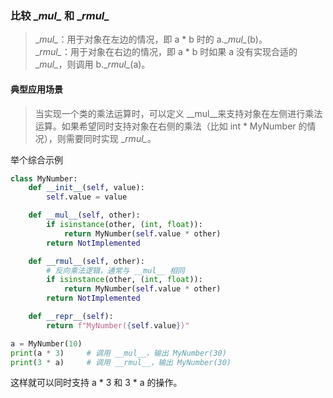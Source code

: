 ### 比较 \__mul\__ 和 \__rmul\__
>  \__mul\__：用于对象在左边的情况，即 a * b 时的 a.\__mul\__(b)。  
> \__rmul\__：用于对象在右边的情况，即 a * b 时如果 a 没有实现合适的 \__mul\__，则调用 b.\__rmul\__(a)。  
#### 典型应用场景
> 当实现一个类的乘法运算时，可以定义 \__mul\__来支持对象在左侧进行乘法运算。如果希望同时支持对象在右侧的乘法（比如 int * MyNumber 的情况），则需要同时实现 \__rmul\__。

举个综合示例

```python
class MyNumber:
    def __init__(self, value):
        self.value = value

    def __mul__(self, other):
        if isinstance(other, (int, float)):
            return MyNumber(self.value * other)
        return NotImplemented

    def __rmul__(self, other):
        # 反向乘法逻辑，通常与 __mul__ 相同
        if isinstance(other, (int, float)):
            return MyNumber(self.value * other)
        return NotImplemented

    def __repr__(self):
        return f"MyNumber({self.value})"

a = MyNumber(10)
print(a * 3)     # 调用 __mul__，输出 MyNumber(30)
print(3 * a)     # 调用 __rmul__，输出 MyNumber(30)
```
这样就可以同时支持 a * 3 和 3 * a 的操作。
